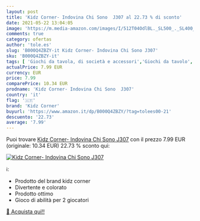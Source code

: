 ```yaml
---
layout: post
title: 'Kidz Corner- Indovina Chi Sono  J307 al 22.73 % di sconto'
date: 2021-05-22 13:04:05
image: 'https://m.media-amazon.com/images/I/512T04OdlBL._SL500_._SL400_.jpg'
comments: true
category: ofertas
author: 'tole.es'
slug: 'B000Q4ZBZY-it Kidz Corner- Indovina Chi Sono J307'
sku: 'B000Q4ZBZY-it'
tags: [ 'Giochi da tavola, di società e accessori','Giochi da tavolo','Giochi di società','Giochi e giocattoli','kidz corner', ]
actualPrice: 7.99 EUR
currency: EUR
price: 7.99
comparePrice: 10.34 EUR
prodname: 'Kidz Corner- Indovina Chi Sono  J307'
country: 'it'
flag: '🇮🇹'
brand: 'Kidz Corner'
buyurl: 'https://www.amazon.it/dp/B000Q4ZBZY/?tag=tolees00-21'
descuento: '22.73'
average: '7.99'
---
```


Puoi trovare [Kidz Corner- Indovina Chi Sono  J307](https://www.amazon.it/dp/B000Q4ZBZY/?tag=tolees00-21) con il prezzo 7.99 EUR (originale: 10.34 EUR) 22.73 % sconto qui:

[![Kidz Corner- Indovina Chi Sono  J307](https://m.media-amazon.com/images/I/512T04OdlBL._SL500_._SL400_.jpg)](https://www.amazon.it/dp/B000Q4ZBZY/?tag=tolees00-21)

ℹ️:

- Prodotto del brand kidz corner
- Divertente e colorato
- Prodotto ottimo
- Gioco di abilità per 2 giocatori

[🛒 Acquista qui!!](https://www.amazon.it/dp/B000Q4ZBZY/?tag=tolees00-21)
